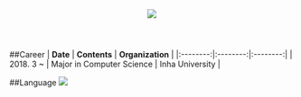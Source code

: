 <header style="text-align: center;">
  <img src="https://capsule-render.vercel.app/api?type=rect&color=auto&height=300&section=header&text=Hi%20there!%20👋%20I'm%20jaemin!&fontSize=50">
</header>

##Career
| **Date** | **Contents** | **Organization** |
|:--------:|:--------:|:--------:|
| 2018. 3 ~ | Major in Computer Science | Inha University |

##Language
<a href="https://github.com/anuraghazra/github-readme-stats">
  <img src="https://github-readme-stats.vercel.app/api/top-langs/?username=jemin7709&layout=compact">
</a>
